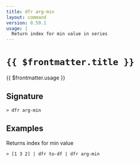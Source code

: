 ```yaml
---
title: dfr arg-min
layout: command
version: 0.59.1
usage: |
  Return index for min value in series
---
```


# `{{ $frontmatter.title }}`

<div style='white-space: pre-wrap;'>{{ $frontmatter.usage }}</div>

## Signature

`> dfr arg-min `

## Examples

Returns index for min value

```shell
> [1 3 2] | dfr to-df | dfr arg-min
```
